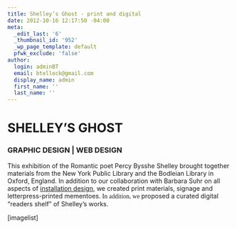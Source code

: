```yaml
---
title: Shelley’s Ghost - print and digital
date: 2012-10-16 12:17:50 -04:00
meta:
  _edit_last: '6'
  _thumbnail_id: '952'
  _wp_page_template: default
  pfwk_exclude: 'false'
author:
  login: adminBT
  email: btellock@gmail.com
  display_name: admin
  first_name: ''
  last_name: ''
---
```


<h1>SHELLEY’S GHOST</h1>
<h3>GRAPHIC DESIGN | WEB DESIGN</h3>
This exhibition of the Romantic poet Percy Bysshe Shelley brought together materials from the New York Public Library and the Bodleian Library in Oxford, England. In addition to our collaboration with Barbara Suhr on all aspects of <a href="http://thegraphicsoffice.com/portfolio/shelleys-ghost-the-after-life-of-a-poet/">installation design</a>, we created print materials, signage and letterpress-printed mementoes.<span style="font-family: Georgia,Times New Roman;"> In addition, we </span> proposed a curated digital “readers shelf” of Shelley’s works.


[imagelist]
